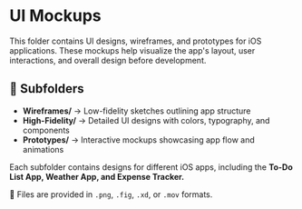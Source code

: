 # UI Mockups  

This folder contains UI designs, wireframes, and prototypes for iOS applications. These mockups help visualize the app's layout, user interactions, and overall design before development.  

## 📌 Subfolders  

- **Wireframes/** → Low-fidelity sketches outlining app structure  
- **High-Fidelity/** → Detailed UI designs with colors, typography, and components  
- **Prototypes/** → Interactive mockups showcasing app flow and animations  

Each subfolder contains designs for different iOS apps, including the **To-Do List App, Weather App, and Expense Tracker.**  

📂 Files are provided in `.png`, `.fig`, `.xd`, or `.mov` formats.
